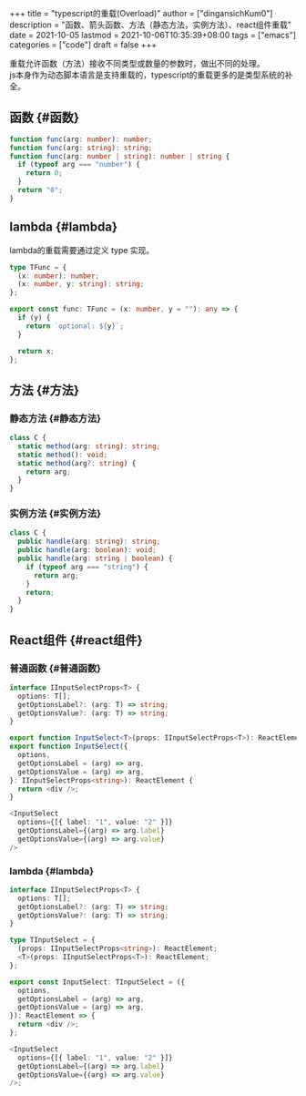 +++
title = "typescript的重载(Overload)"
author = ["dingansichKum0"]
description = "函数、箭头函数、方法（静态方法，实例方法）、react组件重载"
date = 2021-10-05
lastmod = 2021-10-06T10:35:39+08:00
tags = ["emacs"]
categories = ["code"]
draft = false
+++

<p class="verse">
重载允许函数（方法）接收不同类型或数量的参数时，做出不同的处理。<br />
js本身作为动态脚本语言是支持重载的，typescript的重载更多的是类型系统的补全。<br />
</p>


## 函数 {#函数}

```typescript
function func(arg: number): number;
function func(arg: string): string;
function func(arg: number | string): number | string {
  if (typeof arg === "number") {
    return 0;
  }
  return "0";
}
```


## lambda {#lambda}

lambda的重载需要通过定义 type 实现。

```typescript
type TFunc = {
  (x: number): number;
  (x: number, y: string): string;
};

export const func: TFunc = (x: number, y = ""): any => {
  if (y) {
    return `optional: ${y}`;
  }

  return x;
};
```


## 方法 {#方法}


### 静态方法 {#静态方法}

```typescript
class C {
  static method(arg: string): string;
  static method(): void;
  static method(arg?: string) {
    return arg;
  }
}
```


### 实例方法 {#实例方法}

```typescript
class C {
  public handle(arg: string): string;
  public handle(arg: boolean): void;
  public handle(arg: string | boolean) {
    if (typeof arg === "string") {
      return arg;
    }
    return;
  }
}
```


## React组件 {#react组件}


### 普通函数 {#普通函数}

```typescript
interface IInputSelectProps<T> {
  options: T[];
  getOptionsLabel?: (arg: T) => string;
  getOptionsValue?: (arg: T) => string;
}

export function InputSelect<T>(props: IInputSelectProps<T>): ReactElement;
export function InputSelect({
  options,
  getOptionsLabel = (arg) => arg,
  getOptionsValue = (arg) => arg,
}: IInputSelectProps<string>): ReactElement {
  return <div />;
}

<InputSelect
  options={[{ label: "1", value: "2" }]}
  getOptionsLabel={(arg) => arg.label}
  getOptionsValue={(arg) => arg.value}
/>
```


### lambda {#lambda}

```typescript
interface IInputSelectProps<T> {
  options: T[];
  getOptionsLabel?: (arg: T) => string;
  getOptionsValue?: (arg: T) => string;
}

type TInputSelect = {
  (props: IInputSelectProps<string>): ReactElement;
  <T>(props: IInputSelectProps<T>): ReactElement;
};

export const InputSelect: TInputSelect = ({
  options,
  getOptionsLabel = (arg) => arg,
  getOptionsValue = (arg) => arg,
}): ReactElement => {
  return <div />;
};

<InputSelect
  options={[{ label: "1", value: "2" }]}
  getOptionsLabel={(arg) => arg.label}
  getOptionsValue={(arg) => arg.value}
/>;

```
